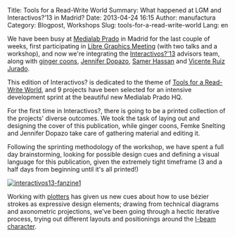 Title: Tools for a Read-Write World
Summary: What happened at LGM and Interactivos?’13 in Madrid?
Date: 2013-04-24 16:15
Author: manufactura
Category: Blogpost, Workshops
Slug: tools-for-a-read-write-world
Lang: en

We have been busy at [Medialab
Prado](http://medialab-prado.es/) in Madrid for the last couple of
weeks, first participating in [Libre Graphics
Meeting](http://libregraphicsmeeting.org/2013/) (with two talks and a
workshop), and now we're integrating the
[Interactivos?'13](http://medialab-prado.es/article/future_tools)
advisors team, along with [ginger coons](http://adaptstudio.ca),
[Jennifer Dopazo](http://www.jenniferdopazo.com/graphic/), [Samer
Hassan](http://samer.hassan.name) and [Vicente Ruiz
Jurado](http://medialab-prado.es/person/vicente_jurado).

This edition of Interactivos? is dedicated to the theme of [Tools for a
Read-Write World](http://medialab-prado.es/article/future_tools), and 9
projects have been selected for an intensive development sprint at the
beautiful new Medialab Prado HQ.

For the first time in Interactivos?, there is going to be a printed
collection of the projects' diverse outcomes. We took the task of laying
out and designing the cover of this publication, while ginger coons,
Femke Snelting and Jennifer Dopazo take care of gathering material and
editing it.

Following the sprinting methodology of the workshop, we have spent a
full day brainstorming, looking for possible design cues and defining a
visual language for this publication, given the extremely tight
timeframe (3 and a half days from beginning until it's all printed!)

[![](http://blog.manufacturaindependente.org/wp-content/uploads/2013/04/interactivos13-fanzine1-1024x768.jpg "interactivos13-fanzine1")](http://blog.manufacturaindependente.org/wp-content/uploads/2013/04/interactivos13-fanzine1.jpg)

Working with
[plotters](http://blog.manufacturaindependente.org/2011/03/scheming-and-plotting/)
has given us new cues about how to use bézier strokes as expressive
design elements; drawing from technical diagrams and axonometric
projections, we've been going through a hectic iterative process, trying
out different layouts and positionings around the [I-beam
character](http://www.computerhope.com/jargon/i/ibeam.htm).

